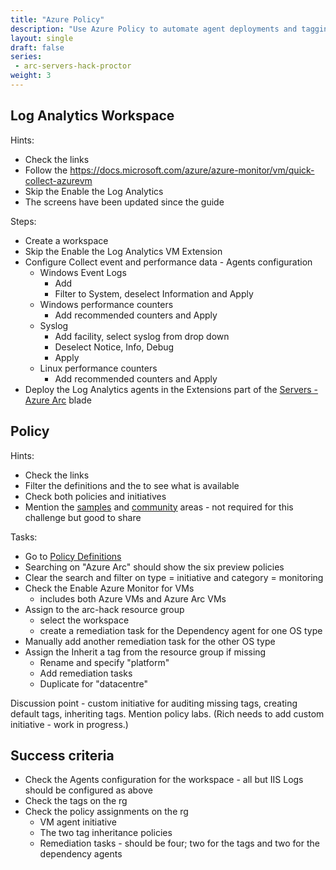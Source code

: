 ```yaml
---
title: "Azure Policy"
description: "Use Azure Policy to automate agent deployments and tagging for your Azure Arc Virtual Machines."
layout: single
draft: false
series:
 - arc-servers-hack-proctor
weight: 3
---
```


## Log Analytics Workspace

Hints:

* Check the links
* Follow the <https://docs.microsoft.com/azure/azure-monitor/vm/quick-collect-azurevm>
* Skip the Enable the Log Analytics
* The screens have been updated since the guide

Steps:

* Create a workspace
* Skip the Enable the Log Analytics VM Extension
* Configure Collect event and performance data - Agents configuration
  * Windows Event Logs
    * Add
    * Filter to System, deselect Information and Apply
  * Windows performance counters
    * Add recommended counters and Apply
  * Syslog
    * Add facility, select syslog from drop down
    * Deselect Notice, Info, Debug
    * Apply
  * Linux performance counters
    * Add recommended counters and Apply
* Deploy the Log Analytics agents in the Extensions part of the [Servers - Azure Arc](https://ms.portal.azure.com/#blade/HubsExtension/BrowseResource/resourceType/Microsoft.HybridCompute%2Fmachines) blade

## Policy

Hints:

* Check the links
* Filter the definitions and the to see what is available
* Check both policies and initiatives
* Mention the [samples](https://github.com/Azure/azure-policy/tree/master/samples) and [community](https://github.com/Azure/Community-Policy/) areas - not required for this challenge but good to share

Tasks:

* Go to [Policy Definitions](https://ms.portal.azure.com/#blade/Microsoft_Azure_Policy/PolicyMenuBlade/Definitions)
* Searching on "Azure Arc" should show the six preview policies
* Clear the search and filter on type = initiative and category = monitoring
* Check the Enable Azure Monitor for VMs
  * includes both Azure VMs and Azure Arc VMs
* Assign to the arc-hack resource group
  * select the workspace
  * create a remediation task for the Dependency agent for one OS type
* Manually add another remediation task for the other OS type
* Assign the Inherit a tag from the resource group if missing
  * Rename and specify "platform"
  * Add remediation tasks
  * Duplicate for "datacentre"

Discussion point - custom initiative for auditing missing tags, creating default tags, inheriting tags. Mention policy labs. (Rich needs to add custom initiative - work in progress.)

## Success criteria

* Check the Agents configuration for the workspace - all but IIS Logs should be configured as above
* Check the tags on the rg
* Check the policy assignments on the rg
  * VM agent initiative
  * The two tag inheritance policies
  * Remediation tasks - should be four; two for the tags and two for the dependency agents
